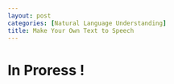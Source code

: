 ```yaml
---
layout: post
categories: [Natural Language Understanding]
title: Make Your Own Text to Speech
---
```


# In Proress !
